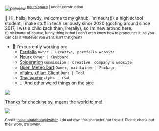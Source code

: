 ![preview](https://github.com/user-attachments/assets/17ed03c7-3ae1-4966-9ec7-d61ecfaa78c2)
<sup><a href="https://neurs.space">neurs.space</a> | under construction</sup>

👋 Hi, hello, howdy, welcome to my github, i'm neurs(!), a high school student, i make stuff in tech seriously since 2020 (goofing around since 2017, i was a child back then, literally), so i'm new around here.
<br/>
<sup>
  (!) nickname of course, funny thing is that i don't even know how to pronounce it. so you can call it whatever you want, isn't that great?
</sup>
<br/>

- 🔭 I'm currently working on:
  - [Portfolio](https://neurs.space) `Owner | Creative, portfolio website`
  - [Neurx](https://github.com/neursh/neurx) `Owner | Keyboard`
  - [Spideration](https://www.facebook.com/spideration) `Commission | Creative, company's website`
  - [Open Meteo Dart](https://github.com/neursh/open-meteo-dart) `Owner, maintainer | Package`
  - [xPalm](https://github.com/neursh/xPalm), [xPlam Client](https://github.com/neursh/xPalm_client) `Done | Tool`
  - [Tray yeeter](https://github.com/neursh/tray_yeeter_sharp) `Alpha | Tool`
  - ... And other weird things on the side

![](https://komarev.com/ghpvc/?username=neursh&label=Silly+goobers)

Thanks for checking by, means the world to me!

<img align=center src="https://github.com/user-attachments/assets/8ae91119-18db-46f4-b6db-c33fa90b4d34" />

<sup>Credit: [nabatabatabata@twitter](https://x.com/nabatabatabata). I do not own this character nor the art. Please check out their work, it's lovely.</sup>
